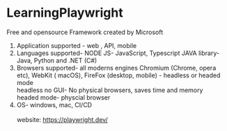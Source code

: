 # LearningPlaywright

Free and opensource Framework created by Microsoft
<br>  
1. Application supported - web , API, mobile <br>
2. Languages supported-  NODE JS- JavaScript, Typescript
JAVA library- Java, Python and .NET (C#) <br>
3. Browsers supported- all moderns engines Chromium (Chrome, opera etc), WebKit ( macOS), FireFox (desktop, mobile) - headless or headed mode <br>
headless no GUI- No physical browsers, saves time and memory <br>
headed mode- physcial browser<br>
4. OS- windows, mac, CI/CD <br><br>
website: https://playwright.dev/
